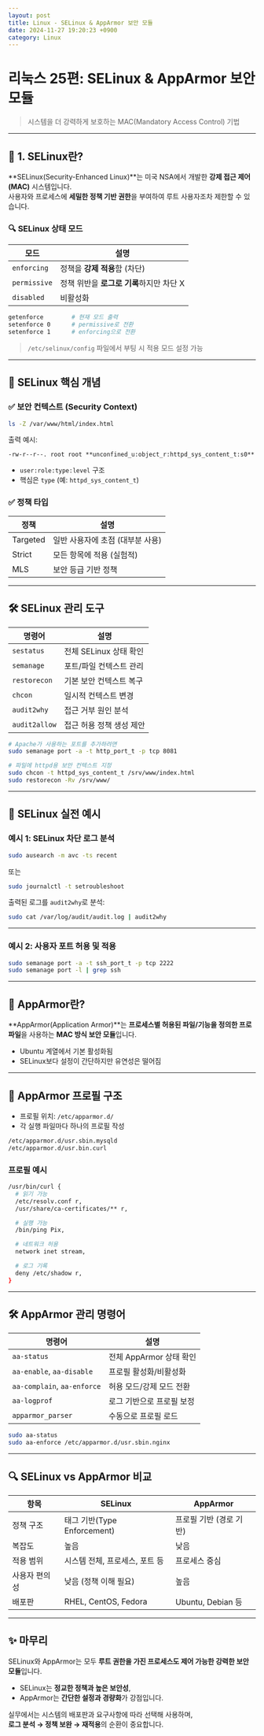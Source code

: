 ```yaml
---
layout: post
title: Linux - SELinux & AppArmor 보안 모듈
date: 2024-11-27 19:20:23 +0900
category: Linux
---
```

# 리눅스 25편: SELinux & AppArmor 보안 모듈
> 시스템을 더 강력하게 보호하는 MAC(Mandatory Access Control) 기법

---

## 🔐 1. SELinux란?

**SELinux(Security-Enhanced Linux)**는 미국 NSA에서 개발한 **강제 접근 제어(MAC)** 시스템입니다.  
사용자와 프로세스에 **세밀한 정책 기반 권한**을 부여하여 루트 사용자조차 제한할 수 있습니다.

### 🔍 SELinux 상태 모드

| 모드 | 설명 |
|------|------|
| `enforcing` | 정책을 **강제 적용**함 (차단) |
| `permissive` | 정책 위반을 **로그로 기록**하지만 차단 X |
| `disabled` | 비활성화 |

```bash
getenforce        # 현재 모드 출력
setenforce 0      # permissive로 전환
setenforce 1      # enforcing으로 전환
```

> `/etc/selinux/config` 파일에서 부팅 시 적용 모드 설정 가능

---

## 🧠 SELinux 핵심 개념

### ✅ 보안 컨텍스트 (Security Context)

```bash
ls -Z /var/www/html/index.html
```

출력 예시:
```
-rw-r--r--. root root **unconfined_u:object_r:httpd_sys_content_t:s0**
```

- `user:role:type:level` 구조
- 핵심은 `type` (예: `httpd_sys_content_t`)

### ✅ 정책 타입

| 정책 | 설명 |
|------|------|
| Targeted | 일반 사용자에 초점 (대부분 사용) |
| Strict   | 모든 항목에 적용 (실험적) |
| MLS      | 보안 등급 기반 정책 |

---

## 🛠️ SELinux 관리 도구

| 명령어 | 설명 |
|--------|------|
| `sestatus` | 전체 SELinux 상태 확인 |
| `semanage` | 포트/파일 컨텍스트 관리 |
| `restorecon` | 기본 보안 컨텍스트 복구 |
| `chcon` | 일시적 컨텍스트 변경 |
| `audit2why` | 접근 거부 원인 분석 |
| `audit2allow` | 접근 허용 정책 생성 제안 |

```bash
# Apache가 사용하는 포트를 추가하려면
sudo semanage port -a -t http_port_t -p tcp 8081
```

```bash
# 파일에 httpd용 보안 컨텍스트 지정
sudo chcon -t httpd_sys_content_t /srv/www/index.html
sudo restorecon -Rv /srv/www/
```

---

## 🧪 SELinux 실전 예시

### 예시 1: SELinux 차단 로그 분석

```bash
sudo ausearch -m avc -ts recent
```

또는

```bash
sudo journalctl -t setroubleshoot
```

출력된 로그를 `audit2why`로 분석:

```bash
sudo cat /var/log/audit/audit.log | audit2why
```

---

### 예시 2: 사용자 포트 허용 및 적용

```bash
sudo semanage port -a -t ssh_port_t -p tcp 2222
sudo semanage port -l | grep ssh
```

---

## 🧰 AppArmor란?

**AppArmor(Application Armor)**는 **프로세스별 허용된 파일/기능을 정의한 프로파일**을 사용하는 **MAC 방식 보안 모듈**입니다.

- Ubuntu 계열에서 기본 활성화됨
- SELinux보다 설정이 간단하지만 유연성은 떨어짐

---

## 📂 AppArmor 프로필 구조

- 프로필 위치: `/etc/apparmor.d/`
- 각 실행 파일마다 하나의 프로필 작성

```bash
/etc/apparmor.d/usr.sbin.mysqld
/etc/apparmor.d/usr.bin.curl
```

### 프로필 예시
```bash
/usr/bin/curl {
  # 읽기 가능
  /etc/resolv.conf r,
  /usr/share/ca-certificates/** r,

  # 실행 가능
  /bin/ping Pix,

  # 네트워크 허용
  network inet stream,

  # 로그 기록
  deny /etc/shadow r,
}
```

---

## 🛠️ AppArmor 관리 명령어

| 명령어 | 설명 |
|--------|------|
| `aa-status` | 전체 AppArmor 상태 확인 |
| `aa-enable`, `aa-disable` | 프로필 활성화/비활성화 |
| `aa-complain`, `aa-enforce` | 허용 모드/강제 모드 전환 |
| `aa-logprof` | 로그 기반으로 프로필 보정 |
| `apparmor_parser` | 수동으로 프로필 로드 |

```bash
sudo aa-status
sudo aa-enforce /etc/apparmor.d/usr.sbin.nginx
```

---

## 🔍 SELinux vs AppArmor 비교

| 항목 | SELinux | AppArmor |
|------|---------|----------|
| 정책 구조 | 태그 기반(Type Enforcement) | 프로필 기반 (경로 기반) |
| 복잡도 | 높음 | 낮음 |
| 적용 범위 | 시스템 전체, 프로세스, 포트 등 | 프로세스 중심 |
| 사용자 편의성 | 낮음 (정책 이해 필요) | 높음 |
| 배포판 | RHEL, CentOS, Fedora | Ubuntu, Debian 등 |

---

## ✨ 마무리

SELinux와 AppArmor는 모두 **루트 권한을 가진 프로세스도 제어 가능한 강력한 보안 모듈**입니다.  
- SELinux는 **정교한 정책과 높은 보안성**,  
- AppArmor는 **간단한 설정과 경량화**가 강점입니다.

실무에서는 시스템의 배포판과 요구사항에 따라 선택해 사용하며,  
**로그 분석 → 정책 보완 → 재적용**의 순환이 중요합니다.